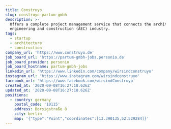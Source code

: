 ```yaml
---
title: Construyo
slug: construyo-partum-gmbh
description: >-
  Offers a complete project management service that connects the architecture,
  engineering and construction (AEC) industry.
tags:
  - startup
  - architecture
  - construction
company_url: 'https://www.construyo.de'
job_board_url: 'https://partum-gmbh-jobs.personio.de'
job_board_provider: personio
job_board_hostname: partum-gmbh-jobs
linkedin_url: 'https://www.linkedin.com/company/wirsindconstruyo'
instagram_url: 'https://www.instagram.com/wirsindconstruyo'
facebook_url: 'https://www.facebook.com/wirsindConstruyo'
created_at: '2020-09-08T16:27:18.626Z'
updated_at: '2020-09-08T16:27:18.626Z'
positions:
  - country: germany
    postal_code: '10115'
    address: Borsigstraße 8
    city: berlin
    map: '{"type":"Point","coordinates":[13.390135,52.529284]}'
---
```


